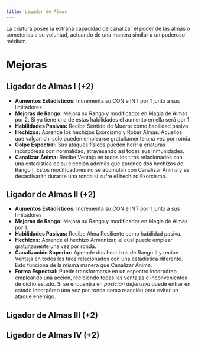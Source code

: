 ```yaml
---
title: Ligador de Almas
---
```


La criatura posee la extraña capacidad de canalizar el poder de las almas o someterlas a su voluntad, actuando de una manera similar a un poderoso médium.

# Mejoras

## Ligador de Almas I (+2)

- **Aumentos Estadísticos:** Incrementa su CON e INT por 1 junto a sus limitadores
- **Mejoras de Rango:** Mejora su Rango y modificador en Magia de Almas por 2. Si ya tiene una de estas habilidades el aumento en ella será por 1. 
- **Habilidades Pasivas:** Recibe Sentido de Muerte como habilidad pasiva.
- **Hechizos:** Aprende los hechizos Exorcismo y Robar Almas. Aquellos que valgan chi solo pueden emplearse gratuitamente una vez por ronda.
- **Golpe Espectral:** Sus ataques físicos pueden herir a criaturas incorpóreas con normalidad, atravesando así todas sus Inmunidades.
- **Canalizar Ánima:** Recibe Ventaja en todos los tiros relacionados con una estadística de su elección además que aprende dos hechizos de Rango I. Estos modificadores no se acumulan con Canalizar Ánima y se desactivarán durante una ronda si sufre el hechizo Exorcismo.

## Ligador de Almas II (+2)

- **Aumentos Estadísticos:** Incrementa su CON e INT por 1 junto a sus limitadores
- **Mejoras de Rango:** Mejora su Rango y modificador en Magia de Almas por 1.
- **Habilidades Pasivas:** Recibe Alma Resiliente como habilidad pasiva.
- **Hechizos:** Aprende el hechizo Armonizar, el cual puede emplear gratuitamente una vez por ronda.
- **Canalización Superior:** Aprende dos hechizos de Rango II y recibe Ventaja en todos los tiros relacionados con una estadística diferente. Esto funciona de la misma manera que Canalizar Ánima.
- **Forma Espectral:** Puede transformarse en un espectro incorpóreo empleando una acción, recibiendo todas las ventajas e inconvenientes de dicho estado. Si se encuentra en *posición defensiva* puede entrar en estado incorpóreo una vez por ronda como reacción para evitar un ataque enemigo.

## Ligador de Almas III (+2)

## Ligador de Almas IV (+2)